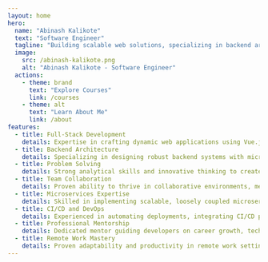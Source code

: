 ```yaml
---
layout: home
hero:
  name: "Abinash Kalikote"
  text: "Software Engineer"
  tagline: "Building scalable web solutions, specializing in backend architecture, and empowering developers through mentoring and insights on full-stack development."
  image:
    src: /abinash-kalikote.png
    alt: "Abinash Kalikote - Software Engineer"
  actions:
    - theme: brand
      text: "Explore Courses"
      link: /courses
    - theme: alt
      text: "Learn About Me"
      link: /about
features:
  - title: Full-Stack Development
    details: Expertise in crafting dynamic web applications using Vue.js, React, JavaScript, C#/.NET, and SQL for scalable, efficient solutions.
  - title: Backend Architecture
    details: Specializing in designing robust backend systems with microservices and modular architectures to support scalable applications.
  - title: Problem Solving
    details: Strong analytical skills and innovative thinking to create efficient, real-world software solutions tailored to user needs.
  - title: Team Collaboration
    details: Proven ability to thrive in collaborative environments, mentoring teams and driving successful project outcomes.
  - title: Microservices Expertise
    details: Skilled in implementing scalable, loosely coupled microservices with tools like RabbitMQ and Redis for modern distributed systems.
  - title: CI/CD and DevOps
    details: Experienced in automating deployments, integrating CI/CD pipelines, and streamlining development workflows with tools like Docker and GitHub Actions.
  - title: Professional Mentorship
    details: Dedicated mentor guiding developers on career growth, technical excellence, and best practices in software engineering.
  - title: Remote Work Mastery
    details: Proven adaptability and productivity in remote work settings, excelling in outsourcing and global collaboration.
---
```

